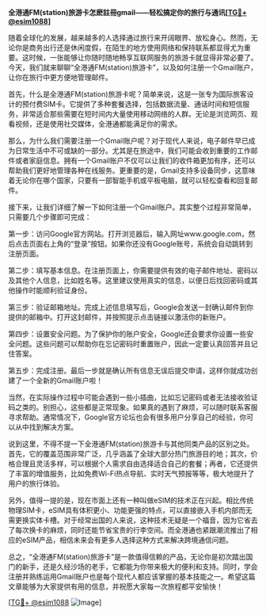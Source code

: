 **全港通FM(station)旅游卡怎麽註冊gmail——轻松搞定你的旅行与通讯[[TG💪+ @esim1088](https://t.me/s/esim1088)]**

随着全球化的发展，越来越多的人选择通过旅行来开阔眼界、放松身心。然而，无论你是商务出行还是休闲度假，在陌生的地方使用网络和保持联系都显得尤为重要。这时候，一张能够让你随时随地畅享互联网服务的旅游卡就显得非常必要了。今天，我们就来聊聊“全港通FM(station)旅游卡”，以及如何注册一个Gmail账户，让你在旅行中更方便地管理邮件。

首先，什么是全港通FM(station)旅游卡呢？简单来说，这是一张专为国际旅客设计的预付费SIM卡。它提供了多种套餐选择，包括数据流量、通话时间和短信服务，非常适合那些需要在短时间内大量使用移动网络的人群。无论是浏览网页、观看视频，还是使用社交媒体，全港通都能满足你的需求。

那么，为什么我们需要注册一个Gmail账户呢？对于现代人来说，电子邮件早已成为日常生活中不可或缺的一部分。尤其是在旅途中，我们可能会收到重要的工作邮件或者家庭信息。拥有一个Gmail账户不仅可以让我们的收件箱更加有序，还可以帮助我们更好地管理各种在线服务。更重要的是，Gmail支持多设备同步，这意味着无论你在哪个国家，只要有一部智能手机或平板电脑，就可以轻松查看和回复邮件。

接下来，让我们详细了解一下如何注册一个Gmail账户。其实整个过程非常简单，只需要几个步骤即可完成：

第一步：访问Google官方网站。打开浏览器后，输入网址www.google.com，然后点击页面右上角的“登录”按钮。如果你还没有Google账号，系统会自动跳转到注册页面。

第二步：填写基本信息。在注册页面上，你需要提供有效的电子邮件地址、密码以及其他个人信息，比如姓名等。这里建议使用真实的信息，以便日后找回密码或其他操作时能顺利验证身份。

第三步：验证邮箱地址。完成上述信息填写后，Google会发送一封确认邮件到你提供的邮箱中。打开这封邮件，并按照提示点击链接以激活你的新账户。

第四步：设置安全问题。为了保护你的账户安全，Google还会要求你设置一些安全问题。这些问题可以帮助你在忘记密码时重置账户，因此一定要认真回答并且记住答案。

第五步：完成注册。最后一步就是确认所有信息无误后提交申请，这样你就成功创建了一个全新的Gmail账户啦！

当然，在实际操作过程中可能会遇到一些小插曲，比如忘记密码或者无法接收验证码之类的。别担心，这些都是正常现象。如果真的遇到了麻烦，可以随时联系客服寻求帮助。通常情况下，Google官方论坛也会有很多用户分享自己的经验，你可以从中找到解决方案。

说到这里，不得不提一下全港通FM(station)旅游卡与其他同类产品的区别之处。首先，它的覆盖范围非常广泛，几乎涵盖了全球大部分热门旅游目的地；其次，价格合理且灵活多样，可以根据个人需求自由选择适合自己的套餐；再者，它还提供了丰富的增值服务，比如免费Wi-Fi热点导航、实时天气预报等等，极大地提升了用户的旅行体验。

另外，值得一提的是，现在市面上还有一种叫做eSIM的技术正在兴起。相比传统物理SIM卡，eSIM具有体积更小、功能更强的特点，可以直接嵌入手机内部而无需更换实体卡槽。对于经常出国的人来说，这种技术无疑是一个福音，因为它省去了每次换卡的麻烦，同时还能节省宝贵的行李空间。而全港通也紧跟潮流推出了相应的eSIM产品，相信未来会有更多人选择这种方式来解决跨境通信问题。

总之，“全港通FM(station)旅游卡”是一款值得信赖的产品，无论你是初次踏出国门的新手，还是久经沙场的老手，它都能为你带来极大的便利和支持。同时，学会注册并熟练运用Gmail账户也是每个现代人都应该掌握的基本技能之一。希望这篇文章能够为大家提供有用的信息，并祝愿大家每一次旅程都平安愉快！

[[TG💪+ @esim1088](https://t.me/s/esim1088) ![Image](https://i.postimg.cc/4NQfJmqS/Snipaste-2025-05-13-00-14-12.png)]